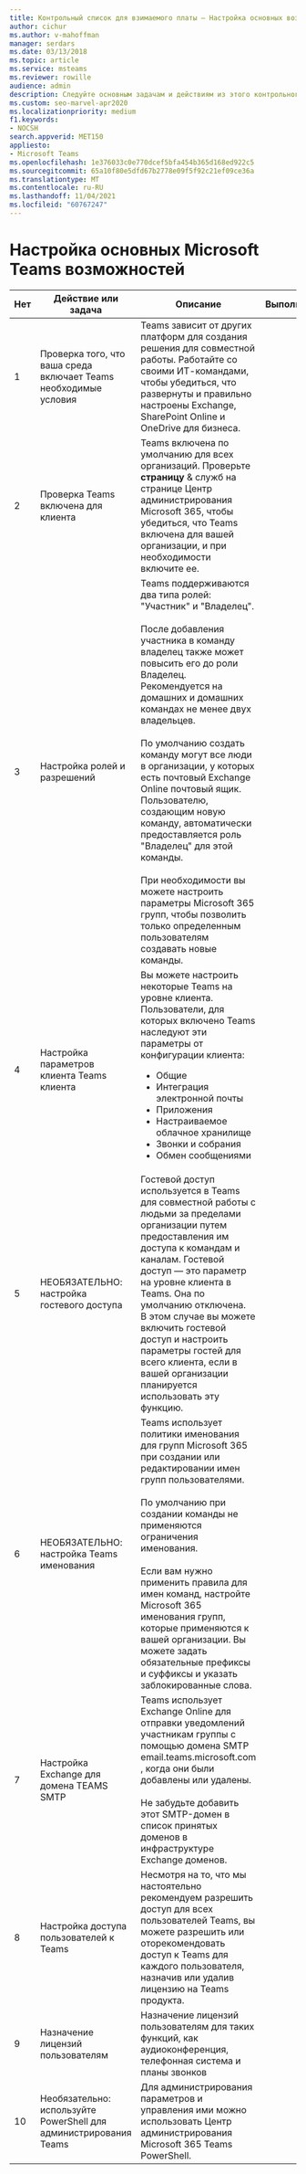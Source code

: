 ```yaml
---
title: Контрольный список для взимаемого платы — Настройка основных возможностей — Microsoft Teams
author: cichur
ms.author: v-mahoffman
manager: serdars
ms.date: 03/13/2018
ms.topic: article
ms.service: msteams
ms.reviewer: rowille
audience: admin
description: Следуйте основным задачам и действиям из этого контрольного списка при настройке Teams организации.
ms.custom: seo-marvel-apr2020
ms.localizationpriority: medium
f1.keywords:
- NOCSH
search.appverid: MET150
appliesto:
- Microsoft Teams
ms.openlocfilehash: 1e376033c0e770dcef5bfa454b365d168ed922c5
ms.sourcegitcommit: 65a10f80e5dfd67b2778e09f5f92c21ef09ce36a
ms.translationtype: MT
ms.contentlocale: ru-RU
ms.lasthandoff: 11/04/2021
ms.locfileid: "60767247"
---
```

# <a name="configure-microsoft-teams-core-capabilities"></a>Настройка основных Microsoft Teams возможностей

| Нет | Действие или задача | Описание | Выполнение | Дополнительная информация |
|----|-----------------------------------------------------------------|--------------------------------------------------------------------------------------------------------------------------------------------------------------------------------------------------------------------------------------------------------------------------------------------------------------------------------------------------------------------------------------------------------------------------------------------------------------------------------------------------------------------------------------------|------------|---------------------------------------------------------------------------------------------------------------------------------------------------------------------------------------------------------------------------------------------------------------------------------------------------------------------------------------------------------------------------------------|
| 1  | Проверка того, что ваша среда включает Teams необходимые условия | Teams зависит от других платформ для создания решения для совместной работы. Работайте со своими ИТ-командами, чтобы убедиться, что развернуты и правильно настроены Exchange, SharePoint Online и OneDrive для бизнеса. | | [Взаимодействие SharePoint Online и OneDrive для бизнеса с Microsoft Teams](sharepoint-onedrive-interact.md) <br/><br/>[Взаимодействие Microsoft Teams и Exchange](exchange-teams-interact.md) |
| 2  | Проверка Teams включена для клиента | Teams включена по умолчанию для всех организаций. Проверьте **страницу** & служб на странице Центр администрирования Microsoft 365, чтобы убедиться, что Teams включена для вашей организации, и при необходимости включите ее. | | [Настройка Microsoft Teams в Microsoft 365 или Office 365](office-365-set-up.md) |
| 3  | Настройка ролей и разрешений | Teams поддерживаются два типа ролей: "Участник" и "Владелец". <br/><br/>После добавления участника в команду владелец также может повысить его до роли Владелец. Рекомендуется на домашних и домашних командах не менее двух владельцев. <br/><br/>По умолчанию создать команду могут все люди в организации, у которых есть почтовый Exchange Online почтовый ящик. Пользователю, создающим новую команду, автоматически предоставляется роль "Владелец" для этой команды. <br/><br/>При необходимости вы можете настроить параметры Microsoft 365 групп, чтобы позволить только определенным пользователям создавать новые команды. | | [Назначение ролей и разрешений в Microsoft Teams](assign-roles-permissions.md) <br/><br/>[Microsoft 365 групп и Microsoft Teams](office-365-groups.md) <br/><br/>[Управление тем, кто может Microsoft 365 групп](https://support.office.com/article/Manage-who-can-create-Office-365-Groups-4c46c8cb-17d0-44b5-9776-005fced8e618) |
| 4  | Настройка параметров клиента Teams клиента | Вы можете настроить некоторые Teams на уровне клиента. Пользователи, для которых включено Teams наследуют эти параметры от конфигурации клиента:<ul><li>Общие</li><li>Интеграция электронной почты</li><li>Приложения</li><li>Настраиваемое облачное хранилище</li><li>Звонки и собрания</li><li>Обмен сообщениями</li></ul>| | [Управление параметрами Microsoft Teams в организации](enable-features-office-365.md) |
| 5  | НЕОБЯЗАТЕЛЬНО: настройка гостевого доступа | Гостевой доступ используется в Teams для совместной работы с людьми за пределами организации путем предоставления им доступа к командам и каналам. Гостевой доступ — это параметр на уровне клиента в Teams. Она по умолчанию отключена. <br/>В этом случае вы можете включить гостевой доступ и настроить параметры гостей для всего клиента, если в вашей организации планируется использовать эту функцию. | | [Гостевой доступ в Microsoft Teams](guest-access.md) |
| 6  | НЕОБЯЗАТЕЛЬНО: настройка Teams именования | Teams использует политики именования для групп Microsoft 365 при создании или редактировании имен групп пользователями. <br/><br/>По умолчанию при создании команды не применяются ограничения именования. <br/><br/>Если вам нужно применить правила для имен команд, настройте Microsoft 365 именования групп, которые применяются к вашей организации. Вы можете задать обязательные префиксы и суффиксы и указать заблокированные слова. | | [Планирование групп Microsoft 365 групп при создании групп в Microsoft Teams](plan-office-365-groups.md) <br/><br/>[Microsoft 365 Политика именования групп](https://support.office.com/article/Office-365-Groups-naming-policy-6ceca4d3-cad1-4532-9f0f-d469dfbbb552) |
| 7  | Настройка Exchange для домена TEAMS SMTP | Teams использует Exchange Online для отправки уведомлений участникам группы с помощью домена SMTP email.teams.microsoft.com , когда они были добавлены или удалены. <br/><br/>Не забудьте добавить этот SMTP-домен в список принятых доменов в инфраструктуре Exchange доменов. | | [Создание списков надежных отправников в Exchange](/microsoft-365/security/office-365-security/create-safe-sender-lists-in-office-365?view=o365-worldwide) |
| 8  | Настройка доступа пользователей к Teams | Несмотря на то, что мы настоятельно рекомендуем разрешить доступ для всех пользователей Teams, вы можете разрешить или оторекомендовать доступ к Teams для каждого пользователя, назначив или удалив лицензию на Teams продукта. | | [Управление доступом пользователей к Microsoft Teams](user-access.md) |
| 9  | Назначение лицензий пользователям | Назначение лицензий пользователям для таких функций, как аудиоконференция, телефонная система и планы звонков | | [Назначение Microsoft Teams надстройки](teams-add-on-licensing/assign-teams-add-on-licenses.md)|
| 10 | Необязательно: используйте PowerShell для администрирования Teams | Для администрирования параметров и управления ими можно использовать Центр администрирования Microsoft 365 Teams PowerShell. | | [Microsoft Teams Powershell](/powershell/module/teams/?view=teams-ps) |